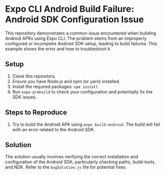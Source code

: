 # Expo CLI Android Build Failure: Android SDK Configuration Issue

This repository demonstrates a common issue encountered when building Android APKs using Expo CLI. The problem stems from an improperly configured or incomplete Android SDK setup, leading to build failures.  This example shows the error and how to troubleshoot it.

## Setup

1. Clone this repository.
2. Ensure you have Node.js and npm (or yarn) installed.
3. Install the required packages: `npm install`
4. Run `expo prebuild` to check your configuration and potentially fix the SDK issues.

## Steps to Reproduce

1. Try to build the Android APK using `expo build:android`.  The build will fail with an error related to the Android SDK.

## Solution

The solution usually involves verifying the correct installation and configuration of the Android SDK, particularly checking paths, build-tools, and NDK.  Refer to the `bugSolution.js` file for potential fixes.